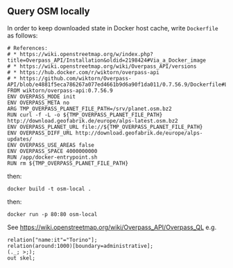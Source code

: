 ## Query OSM locally

In order to keep downloaded state in Docker host cache, write `Dockerfile` as follows:
```
# References:
# * https://wiki.openstreetmap.org/w/index.php?title=Overpass_API/Installation&oldid=2198424#Via_a_Docker_image
# * https://wiki.openstreetmap.org/wiki/Overpass_API/versions
# * https://hub.docker.com/r/wiktorn/overpass-api
# * https://github.com/wiktorn/Overpass-API/blob/e4881f5eca786267a077ed4661b9d6a90f1da011/0.7.56.9/Dockerfile#L95
FROM wiktorn/overpass-api:0.7.56.9
ENV OVERPASS_MODE init
ENV OVERPASS_META no
ARG TMP_OVERPASS_PLANET_FILE_PATH=/srv/planet.osm.bz2
RUN curl -f -L -o ${TMP_OVERPASS_PLANET_FILE_PATH} http://download.geofabrik.de/europe/alps-latest.osm.bz2
ENV OVERPASS_PLANET_URL file://${TMP_OVERPASS_PLANET_FILE_PATH}
ENV OVERPASS_DIFF_URL http://download.geofabrik.de/europe/alps-updates/
ENV OVERPASS_USE_AREAS false
ENV OVERPASS_SPACE 4000000000
RUN /app/docker-entrypoint.sh
RUN rm ${TMP_OVERPASS_PLANET_FILE_PATH}
```
then:
```
docker build -t osm-local .
```
then:
```
docker run -p 80:80 osm-local
```

See https://wiki.openstreetmap.org/wiki/Overpass_API/Overpass_QL
e.g.
```
relation["name:it"="Torino"];
relation(around:1000)[boundary=administrative];
(._; >;);
out skel;
```
